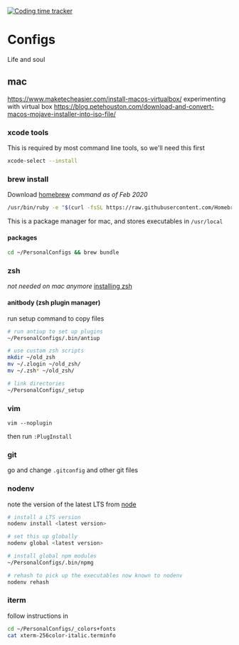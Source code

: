 [![Coding time tracker](https://wakatime.com/badge/github/AHDesigns/PersonalConfigs.svg)](https://wakatime.com/badge/github/AHDesigns/PersonalConfigs)

# Configs

Life and soul

## mac

https://www.maketecheasier.com/install-macos-virtualbox/
experimenting with virtual box
https://blog.petehouston.com/download-and-convert-macos-mojave-installer-into-iso-file/

### xcode tools
This is required by most command line tools, so we'll need this first
```sh
xcode-select --install
```

### brew install
Download [homebrew](https://brew.sh/)
*command as of Feb 2020*

```sh
/usr/bin/ruby -e "$(curl -fsSL https://raw.githubusercontent.com/Homebrew/install/master/install)"
```

This is a package manager for mac, and stores executables in `/usr/local`

#### packages

```sh
cd ~/PersonalConfigs && brew bundle
```

### zsh

*not needed on mac anymore* [installing zsh](https://gist.github.com/derhuerst/12a1558a4b408b3b2b6e)

#### anitbody (zsh plugin manager)

run setup command to copy files

```sh
# run antiup to set up plugins
~/PersonalConfigs/.bin/antiup

# use custom zsh scripts
mkdir ~/old_zsh
mv ~/.zlogin ~/old_zsh/
mv ~/.zsh* ~/old_zsh/

# link directories
~/PersonalConfigs/_setup
```

### vim

```
vim --noplugin
```

then run `:PlugInstall`

### git
go and change `.gitconfig` and other git files

### nodenv

note the version of the latest LTS from [node](https://nodejs.org/en/)

```sh
# install a LTS version
nodenv install <latest version>
```

```sh
# set this up globally
nodenv global <latest version>
```

```sh
# install global npm modules
~/PersonalConfigs/.bin/npmg
```

```sh
# rehash to pick up the executables now known to nodenv
nodenv rehash
```

### iterm

follow instructions in 

```sh
cd ~/PersonalConfigs/_colors+fonts
cat xterm-256color-italic.terminfo
```
